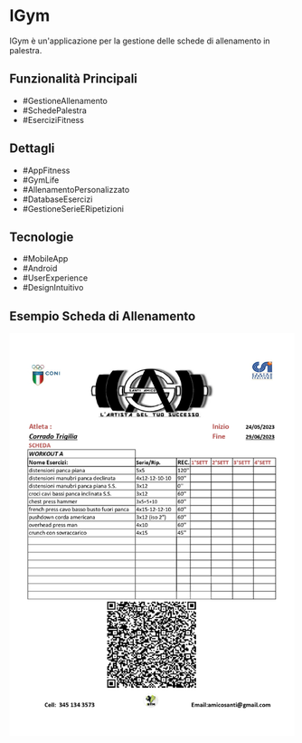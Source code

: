 # IGym

IGym è un'applicazione per la gestione delle schede di allenamento in palestra.

## Funzionalità Principali
- #GestioneAllenamento
- #SchedePalestra
- #EserciziFitness

## Dettagli
- #AppFitness
- #GymLife
- #AllenamentoPersonalizzato
- #DatabaseEsercizi
- #GestioneSerieERipetizioni

## Tecnologie
- #MobileApp
- #Android
- #UserExperience
- #DesignIntuitivo

## Esempio Scheda di Allenamento
![Esempio Scheda](Scheda.jpg)
